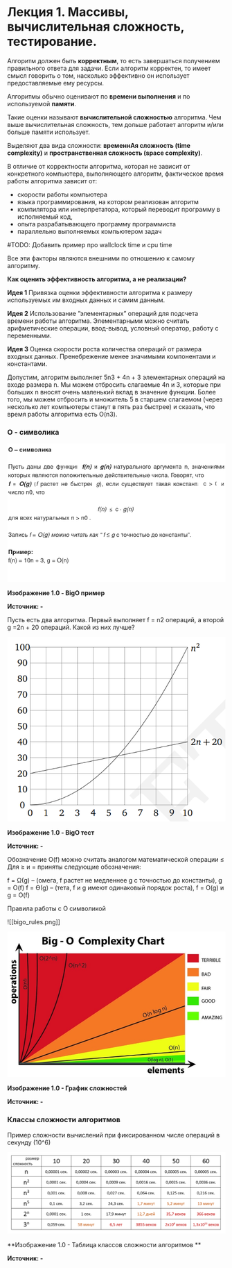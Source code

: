 # Лекция 1.  Массивы, вычислительная сложность, тестирование.

Алгоритм должен быть **корректным**, то есть завершаться получением правильного ответа для задачи. Если алгоритм корректен, то имеет смысл говорить о том, насколько эффективно он использует предоставляемые ему ресурсы. 

Алгоритмы обычно оценивают по **времени выполнения** и по используемой **памяти**. 

Такие оценки называют **вычислительной сложностью** алгоритма. Чем выше вычислительная сложность, тем дольше работает алгоритм и/или больше памяти использует. 

Выделяют два вида сложности: **временнАя сложность (time complexity)** и **пространственная сложность (space complexity)**.

В отличие от корректности алгоритма, которая не зависит от конкретного компьютера, выполняющего алгоритм, фактическое время работы алгоритма зависит от:

- скорости работы компьютера
- языка программирования, на котором реализован алгоритм
- компилятора или интерпретатора, который переводит программу в исполняемый код,
- опыта разрабатывающего программу программиста
- параллельно выполняемых компьютером задач

#TODO: Добавить пример про wallclock time и cpu time

Все эти факторы являются внешними по отношению к самому алгоритму.


**Как оценить эффективность алгоритма, а не реализации?**

**Идея 1** 
Привязка оценки эффективности алгоритма к размеру используемых им входных данных и самим данным.

**Идея 2** 
Использование  ”элементарных” операций для подсчета времени работы алгоритма.  Элементарными можно считать арифметические операции, ввод-вывод, условный оператор, работу с переменными.

**Идея 3** 
Оценка скорости роста количества операций от размера входных данных. Пренебрежение менее значимыми компонентами и константами.

Допустим, алгоритм выполняет 5n3 + 4n + 3 элементарных операций на входе размера n. Мы можем отбросить слагаемые 4n и 3, которые при больших n вносят очень маленький вклад в значение функции. Более того, мы можем отбросить и множитель 5 в старшем слагаемом (через несколько лет компьютеры станут в пять раз быстрее) и сказать, что время работы алгоритма есть O(n3).

### O - символика

![bigo_example](./images/bigo_example.png)

**Изображение 1.0 - BigO пример**

**Источник: -**


Пусть есть два алгоритма. Первый выполняет f = n2 операций, а второй g =2n + 20 операций. Какой из них лучше?

![bigo_test](./images/bigo_test.png)

**Изображение 1.0 - BigO тест**

**Источник: -**

Обозначение O(f) можно считать аналогом математической операции ≤
Для ≥ и = приняты следующие обозначения:

f = Ω(g) – (омега, f растет не медленнее g с точностью до константы), g = O(f)
f = ϴ(g) – (тета, f и g имеют одинаковый порядок роста), f = O(g) и g = O(f)

Правила работы с O символикой

![[bigo_rules.png]]


![bigo_complexity_chart](./images/bigo_complexity_chart.png)

**Изображение 1.0 - График сложностей**

**Источник: -**


### Классы сложности алгоритмов

Пример сложности вычислений при фиксированном числе операций в секунду (10^6)

![complexity_table](./images/complexity_table.png)

**Изображение 1.0 - Таблица классов сложности алгоритмов **

**Источник: -**




